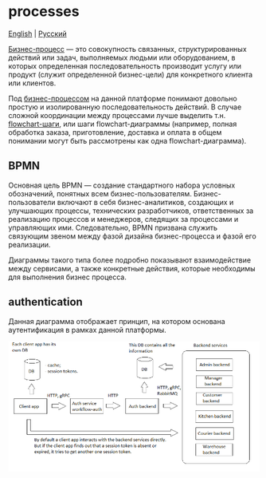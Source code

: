 # processes

[English](README.md) | [Русский](README.ru.md)

[Бизнес-процесс](https://en.wikipedia.org/wiki/Business_process) — это совокупность связанных, структурированных действий или задач, выполняемых людьми или оборудованием, в которых определенная последовательность производит услугу или продукт (служит определенной бизнес-цели) для конкретного клиента или клиентов.

Под [бизнес-процессом](../processes/README.ru.md) на данной платформе понимают довольно простую и изолированную последовательность действий. 
В случае сложной координации между процессами лучше выделить т.н. [flowchart-шаги](../flowchartsteps/README.ru.md), или шаги flowchart-диаграммы (например, полная обработка заказа, приготовление, доставка и оплата в общем понимании могут быть рассмотрены как одна flowchart-диаграмма). 

## BPMN

Основная цель BPMN — создание стандартного набора условных обозначений, понятных всем бизнес-пользователям. Бизнес-пользователи включают в себя бизнес-аналитиков, создающих и улучшающих процессы, технических разработчиков, ответственных за реализацию процессов и менеджеров, следящих за процессами и управляющих ими. Следовательно, BPMN призвана служить связующим звеном между фазой дизайна бизнес-процесса и фазой его реализации.

Диаграммы такого типа более подробно показывают взаимодействие между сервисами, а также конкретные действия, которые необходимы для выполнения бизнес процесса. 

## authentication

Данная диаграмма отображает принцип, на котором основана аутентификация в рамках данной платформы.

![authentication](../img/authentication.png)
